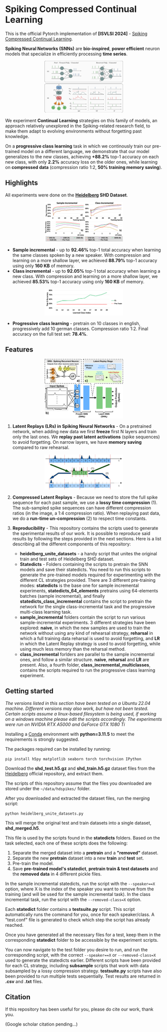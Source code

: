 # Spiking Compressed Continual Learning
This is the official Pytorch implementation of **\[ISVLSI 2024\]** - [Spiking Compressed Continual Learning](https://www.youtube.com/watch?v=dQw4w9WgXcQ).

**Spiking Neural Networks (SNNs)** are **bio-inspired**, **power efficient** neuron models that specialize in efficiently processing **time series**.

<div align="center">
    <img width="50%" src="https://github.com/Dequino/Spiking-Compressed-Continual-Learning/blob/main/figure/snnn.png?raw=true"/>
</div>

We experiment **Continual Learning** strategies on this family of models, an approach relatively unexplored in the Spiking-related research field, to make them adapt to evolving environments without forgetting past knowledge.

On a **progressive class learning** task in which we continously train our pre-trained model on a different language, we demonstrate that our model generalizes to the new classes, achieving **+88.2%** top-1 accuracy on each new class, with only **2.2%** accuracy loss on the older ones, while learning on **compressed data** (compression ratio 1:2, **50% training memory saving**).

## Highlights
All experiments were done on the **[Heidelberg](https://zenkelab.org/datasets/) SHD Dataset**.

<div align="center">
    <img width="50%" src="https://github.com/Dequino/Spiking-Compressed-Continual-Learning/blob/main/figure/Figure_5.png?raw=true"/>
</div>

- **Sample incremental** - up to **92.46%** top-1 total accuracy when learning the same classes spoken by a new speaker. With compression and learning on a more shallow layer, we achieved **88.79%** top-1 accuracy using only **160 KB** of memory.
- **Class incremental** - up to **92.05%** top-1 total accuracy when learning a new class. With compression and learning on a more shallow layer, we achieved **85.53%** top-1 accuracy using only **160 KB** of memory.

<div align="center">
    <img width="50%" src="https://github.com/Dequino/Spiking-Compressed-Continual-Learning/blob/main/figure/Figure_6.png?raw=true"/>
</div>
  
- **Progressive class learning** - pretrain on 10 classes in english, progressively add 10 german classes. Compression ratio 1:2. Final accuracy on the full test set: **78.4%**.

## Features

<div align="center">
    <img width="50%" src="https://github.com/Dequino/Spiking-Compressed-Continual-Learning/blob/main/figure/LatentReplaysSNN.png?raw=true"/>
</div>

1. **Latent Replays (LRs) in Spiking Neural Networks** - On a pretrained network, when adding new data we first **freeze** first N layers and train only the last ones. We **replay past latent activations** (spike sequences) to avoid forgetting. On narrow layers, we have **memory saving** compared to raw rehearsal.

<div align="center">
    <img width="50%" src="https://github.com/Dequino/Spiking-Compressed-Continual-Learning/blob/main/figure/compression.png?raw=true"/>
</div>

2. **Compressed Latent Replays** - Because we need to store the full spike sequence for each past sample, we use a **lossy time compression** (1). The sub-sampled spike sequences can have different compression ratios (in the image, a 1:4 compression ratio). When replaying past data, we do a **run-time un-compression** (2) to respect time constants.

3. **Reproducibility** - This repository contains the scripts used to generate the sperimental results of our work. It is possible to reproduce said results by following the steps provided in the next sections. Here is a list describing all the different components of this repository:
    - **heidelberg_unite_datasets** - a handy script that unites the original train and test sets of Heidelberg SHD dataset.
    - **Statedicts** - Folders containing the scripts to pretrain the SNN models and save their statedicts. You need to run this scripts to generate the pre-trained models required for experimenting with the different CL strategies provided. There are 3 different pre-training modes: **statedicts** is the base one for sample incremental experiments, **statedicts_64_elements** pretrains using 64-elements batches (sample incremental), and finally **statedicts_class_incremental** contains the script to pretrain the network for the single class-incremental task and the progressive multi-class learning task.   
    - **sample_incremental** folders contain the script to run various sample-incremental experiments. 3 different strategies have been explored: **naive**, in which the new samples are used to train the network without using any kind of rehearsal strategy, **reharsal** in which a full training data reharsal is used to avoid forgetting, and **LR** in which the Latent Replay strategy is used to avoid forgetting, while using much less memory than the reharsal method.
    - **class_incremental** forlders are parallel to the sample incremental ones, and follow a similar structure. **naive**, **reharsal** and **LR** are present. Also, a fourth folder, **class_incremental_multiclasses**, contains the scripts required to run the progressive class learning experiment.

## Getting started

*The versions listed in this section have been tested on a Ubuntu 22.04 machine. Different versions may also work, but have not been tested. Certain scripts assume a linux-based filesystem is being used, if working on a windows machine please edit the scripts accordingly. The experiments were run on NVIDIA RTX A5000 and GeForce GTX 1080 Ti*

Installing a [Conda](https://docs.conda.io/en/latest/) environment with **python=3.11.5** to meet the requirements is strongly suggested.

The packages required can be installed by running:

`pip install h5py matplotlib seaborn torch torchvision IPython`

Download the **shd_test.h5.gz** and **shd_train.h5.gz** dataset files from the [Heidelberg](https://zenkelab.org/datasets/) official repository, and extract them.

The scripts of this repository assume that the files you downloaded are stored under the `~/data/hdspikes/` folder.

After you downloaded and extracted the dataset files, run the merging script:

`python heidelberg_unite_datasets.py`

This will merge the original test and train datasets into a single dataset, **shd_merged.h5**.

This file is used by the scripts found in the **statedicts** folders. Based on the task selected, each one of these scripts does the following:

1. Separate the merged dataset into a **pretrain** and a **"removed"** dataset.
2. Separate the new **pretrain** dataset into a new **train** and **test** set.
3. Pre-train the model.
4. Save **pre-trained model's statedict**, **pretrain train & test datasets** and the **removed data** in 4 different pickle files.

In the sample incremental statedicts, run the script with the  `--speaker==X` option, where X is the index of the speaker you want to remove from the training (and will be used for the sample incremental task). In the class incremental task, run the script with the `--removed-class=X` option.

Each **statedict** folder contains a **testsuite.py** script. This script automatically runs the command for you, once for each speaker/class. A "test.conf" file is generated to check which step the script has already reached.

Once you have generated all the necessary files for a test, keep them in the corresponding **statedict** folder to be accessible by the experiment scripts.

You can now navigate to the test folder you desire to run, and run the corresponding script, with the correct `--speaker==X` or `--removed-class=X` used to generate the statedicts earlier. Different scripts have been provided for each CL strategy, including **subsample** scripts that work with data subsampled by a lossy compression strategy. **testsuite.py** scripts have also been provided to run multiple tests sequentially. Test results are returned in **.csv** and **.txt** files.

## Citation
If this repository has been useful for you, please do cite our work, thank you.

(Google scholar citation pending...)


 


